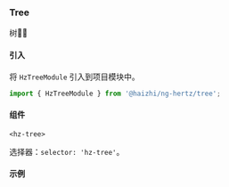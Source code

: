 ### Tree

树🌲🎄

#### 引入
 将 `HzTreeModule` 引入到项目模块中。

```ts
import { HzTreeModule } from '@haizhi/ng-hertz/tree';
```

#### 组件
`<hz-tree>`

选择器：`selector: 'hz-tree'`。

#### 示例
